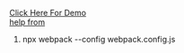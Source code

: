 

[Click Here For Demo](https://pavan-kamthane.github.io/restaurant-using-webpack/dist/)
<br>
[help from](https://chat.openai.com/share/8eaff674-c006-418b-a124-eaa1a4a80dab)


1. npx webpack --config webpack.config.js
